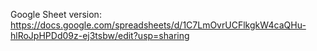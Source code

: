 Google Sheet version: https://docs.google.com/spreadsheets/d/1C7LmOvrUCFlkgkW4caQHu-hlRoJpHPDd09z-ej3tsbw/edit?usp=sharing
